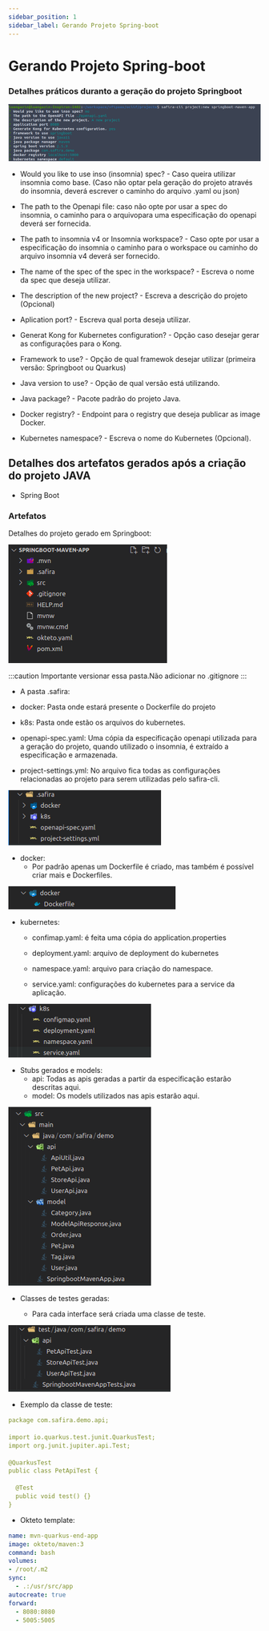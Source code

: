```yaml
---
sidebar_position: 1
sidebar_label: Gerando Projeto Spring-boot
---
```


# Gerando Projeto Spring-boot

### Detalhes práticos duranto a geração do projeto Springboot

![Spring Plushie](../../static/img/screenshot/exemplo_spring.png)

 -  Would you like to use inso (insomnia) spec? - Caso queira utilizar insomnia como base. (Caso não optar pela geração do projeto através do insomnia, deverá escrever o caminho do arquivo .yaml ou json)

 - The path to the Openapi file: caso não opte por usar a spec do insomnia, o caminho para o arquivopara uma especificação do openapi deverá ser fornecida.

 - The path to insomnia v4 or Insomnia workspace? - Caso opte por usar a especificação do insomnia  o caminho para o workspace ou caminho do arquivo insomnia v4 deverá ser fornecido. 

 - The name of the spec of the spec in the workspace? - Escreva o nome da spec que deseja utilizar.

 -  The description of the new project? - Escreva a descrição do projeto (Opcional)

 - Aplication port? - Escreva qual porta deseja utilizar.

 - Generat Kong for Kubernetes configuration? - Opção caso desejar gerar as configurações para o Kong.

 - Framework to use? - Opção de qual framewok desejar utilizar (primeira versão: Springboot ou Quarkus)

 - Java version to use? - Opção de qual versão está utilizando.

 - Java package? - Pacote padrão do projeto Java.

 - Docker registry? - Endpoint para o registry que deseja publicar as image Docker.

 - Kubernetes namespace? - Escreva o nome do Kubernetes (Opcional).

## Detalhes dos artefatos gerados após a criação do projeto JAVA

- Spring Boot
### Artefatos
Detalhes do projeto gerado em Springboot:

![Safira Plushie](../../static/img/screenshot/exemplo_artefatos.png)

:::caution Importante versionar essa pasta.Não adicionar no .gitignore 
:::
- A pasta .safira:
 -  docker: Pasta onde estará presente o Dockerfile do projeto

 - k8s: Pasta onde estão os arquivos do kubernetes.

 -  openapi-spec.yaml: Uma cópia da especificação openapi utilizada para a geração do projeto, quando utilizado o insomnia, é extraído a especificação e armazenada.

 -  project-settings.yml: No arquivo fica todas as configurações relacionadas ao projeto para serem utilizadas pelo safira-cli.

![Safira Plushie](../../static/img/screenshot/exemplo_safira.png)

- docker:
  - Por padrão apenas um Dockerfile é criado, mas também é possível criar mais e Dockerfiles.

![Dockerfile Plushie](../../static/img/screenshot/exemplo_dockerfile.png)

- kubernetes:
  - confimap.yaml: é feita uma cópia do application.properties

  - deployment.yaml: arquivo de deployment do kubernetes

  - namespace.yaml: arquivo para criação do namespace.

  - service.yaml: configurações do kubernetes para a service da aplicação.

![K8S Plushie](../../static/img/screenshot/exemplo_k8s.png)

- Stubs gerados e models:
  - api: Todas as apis geradas a partir da especificação estarão descritas aqui.
  - model: Os models utilizados nas apis estarão aqui.

![Stubs Plushie](../../static/img/screenshot/exemplo_stubs.png)


- Classes de testes geradas:

  -  Para cada interface será criada uma classe de teste. 

![Classes Plushie](../../static/img/screenshot/exemplo_classes.png)

  - Exemplo da classe de teste:

```yaml
package com.safira.demo.api;

import io.quarkus.test.junit.QuarkusTest;
import org.junit.jupiter.api.Test;

@QuarkusTest
public class PetApiTest {

  @Test
  public void test() {}
}

```
- Okteto template:

```yaml
name: mvn-quarkus-end-app
image: okteto/maven:3
command: bash
volumes:
- /root/.m2
sync:
  - .:/usr/src/app
autocreate: true
forward:
  - 8080:8080
  - 5005:5005

```